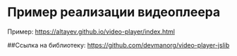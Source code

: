 # Пример реализации видеоплеера

Пример: https://altayev.github.io/video-player/index.html

##Ссылка на библиотеку:
https://github.com/devmanorg/video-player-jslib


